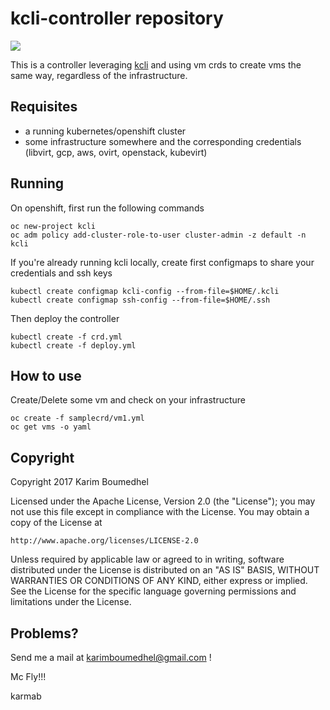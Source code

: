 # kcli-controller repository

[![](https://images.microbadger.com/badges/image/karmab/kcli-controller.svg)](https://microbadger.com/images/karmab/kcli-controller "Get your own image badge on microbadger.com")

This is a controller leveraging [kcli](https://github.com/karmab/kcli) and using vm crds to create vms the same way, regardless of the infrastructure.

## Requisites

- a running kubernetes/openshift cluster
- some infrastructure somewhere and the corresponding credentials (libvirt, gcp, aws, ovirt, openstack, kubevirt)

## Running

On openshift, first run the following commands

```
oc new-project kcli
oc adm policy add-cluster-role-to-user cluster-admin -z default -n kcli
```

If you're already running kcli locally, create first configmaps to share your credentials and ssh keys

```
kubectl create configmap kcli-config --from-file=$HOME/.kcli
kubectl create configmap ssh-config --from-file=$HOME/.ssh
```

Then deploy the controller

```
kubectl create -f crd.yml
kubectl create -f deploy.yml
```


## How to use

Create/Delete some vm and check on your infrastructure

```
oc create -f samplecrd/vm1.yml
oc get vms -o yaml
```

## Copyright

Copyright 2017 Karim Boumedhel

Licensed under the Apache License, Version 2.0 (the "License");
you may not use this file except in compliance with the License.
You may obtain a copy of the License at

    http://www.apache.org/licenses/LICENSE-2.0

Unless required by applicable law or agreed to in writing, software
distributed under the License is distributed on an "AS IS" BASIS,
WITHOUT WARRANTIES OR CONDITIONS OF ANY KIND, either express or implied.
See the License for the specific language governing permissions and
limitations under the License.

## Problems?

Send me a mail at [karimboumedhel@gmail.com](mailto:karimboumedhel@gmail.com) !

Mc Fly!!!

karmab
